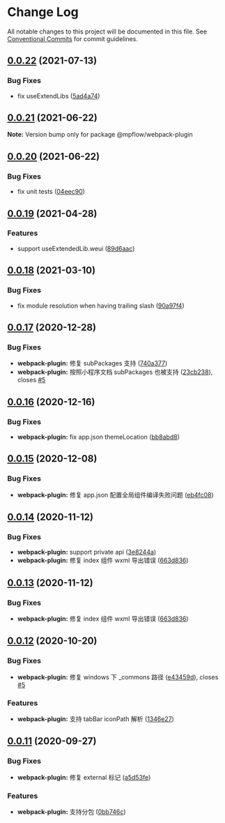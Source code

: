 # Change Log

All notable changes to this project will be documented in this file.
See [Conventional Commits](https://conventionalcommits.org) for commit guidelines.

## [0.0.22](https://github.com/wechat-miniprogram/mpflow/compare/@mpflow/webpack-plugin@0.0.21...@mpflow/webpack-plugin@0.0.22) (2021-07-13)

### Bug Fixes

- fix useExtendLibs ([5ad4a74](https://github.com/wechat-miniprogram/mpflow/commit/5ad4a747d31e278f7aea80cf9bd2d6a3d11a212a))

## [0.0.21](https://github.com/wechat-miniprogram/mpflow/compare/@mpflow/webpack-plugin@0.0.20...@mpflow/webpack-plugin@0.0.21) (2021-06-22)

**Note:** Version bump only for package @mpflow/webpack-plugin

## [0.0.20](https://github.com/wechat-miniprogram/mpflow/compare/@mpflow/webpack-plugin@0.0.19...@mpflow/webpack-plugin@0.0.20) (2021-06-22)

### Bug Fixes

- fix unit tests ([04eec90](https://github.com/wechat-miniprogram/mpflow/commit/04eec90c9106015328db4682eee86b85f46a78b6))

## [0.0.19](https://github.com/wechat-miniprogram/mpflow/compare/@mpflow/webpack-plugin@0.0.18...@mpflow/webpack-plugin@0.0.19) (2021-04-28)

### Features

- support useExtendedLib.weui ([89d6aac](https://github.com/wechat-miniprogram/mpflow/commit/89d6aac7f28c4e1f233849dcafaa12c85abc9625))

## [0.0.18](https://github.com/wechat-miniprogram/mpflow/compare/@mpflow/webpack-plugin@0.0.17...@mpflow/webpack-plugin@0.0.18) (2021-03-10)

### Bug Fixes

- fix module resolution when having trailing slash ([90a97f4](https://github.com/wechat-miniprogram/mpflow/commit/90a97f472045b7cbafdc6788ec507d002a8c149f))

## [0.0.17](https://github.com/wechat-miniprogram/mpflow/compare/@mpflow/webpack-plugin@0.0.16...@mpflow/webpack-plugin@0.0.17) (2020-12-28)

### Bug Fixes

- **webpack-plugin:** 修复 subPackages 支持 ([740a377](https://github.com/wechat-miniprogram/mpflow/commit/740a377a9008aa2b8954afee2c4bec644c54e446))
- **webpack-plugin:** 按照小程序文档 subPackages 也被支持 ([23cb238](https://github.com/wechat-miniprogram/mpflow/commit/23cb238843b59002f16fc54e5a71a5252253db2f)), closes [#5](https://github.com/wechat-miniprogram/mpflow/issues/5)

## [0.0.16](https://github.com/wechat-miniprogram/mpflow/compare/@mpflow/webpack-plugin@0.0.15...@mpflow/webpack-plugin@0.0.16) (2020-12-16)

### Bug Fixes

- **webpack-plugin:** fix app.json themeLocation ([bb8abd8](https://github.com/wechat-miniprogram/mpflow/commit/bb8abd8dc729efba3c3acf111b168be2181a8eb4))

## [0.0.15](https://github.com/wechat-miniprogram/mpflow/compare/@mpflow/webpack-plugin@0.0.14...@mpflow/webpack-plugin@0.0.15) (2020-12-08)

### Bug Fixes

- **webpack-plugin:** 修复 app.json 配置全局组件编译失败问题 ([eb4fc08](https://github.com/wechat-miniprogram/mpflow/commit/eb4fc08d140bc52e3ca00d34fee9edf318a179ab))

## [0.0.14](https://github.com/wechat-miniprogram/mpflow/compare/@mpflow/webpack-plugin@0.0.12...@mpflow/webpack-plugin@0.0.14) (2020-11-12)

### Bug Fixes

- **webpack-plugin:** support private api ([3e8244a](https://github.com/wechat-miniprogram/mpflow/commit/3e8244a4dfa2395bffffa369129357340e92ad87))
- **webpack-plugin:** 修复 index 组件 wxml 导出错误 ([663d836](https://github.com/wechat-miniprogram/mpflow/commit/663d8363fb0d8dad302f04806ff624e0e7a15563))

## [0.0.13](https://github.com/wechat-miniprogram/mpflow/compare/@mpflow/webpack-plugin@0.0.12...@mpflow/webpack-plugin@0.0.13) (2020-11-12)

### Bug Fixes

- **webpack-plugin:** 修复 index 组件 wxml 导出错误 ([663d836](https://github.com/wechat-miniprogram/mpflow/commit/663d8363fb0d8dad302f04806ff624e0e7a15563))

## [0.0.12](https://github.com/wechat-miniprogram/mpflow/compare/@mpflow/webpack-plugin@0.0.11...@mpflow/webpack-plugin@0.0.12) (2020-10-20)

### Bug Fixes

- **webpack-plugin:** 修复 windows 下 \_commons 路径 ([e43459d](https://github.com/wechat-miniprogram/mpflow/commits/e43459dd0fbc21170f481cdff229a87fc48fb09a)), closes [#5](https://github.com/wechat-miniprogram/mpflow/issues/5)

### Features

- **webpack-plugin:** 支持 tabBar iconPath 解析 ([1346e27](https://github.com/wechat-miniprogram/mpflow/commits/1346e27daeb4d211ef5b7ea1843549c9c1429cd7))

## [0.0.11](https://github.com/wechat-miniprogram/mpflow/compare/@mpflow/webpack-plugin@0.0.10...@mpflow/webpack-plugin@0.0.11) (2020-09-27)

### Bug Fixes

- **webpack-plugin:** 修复 external 标记 ([a5d53fe](https://github.com/wechat-miniprogram/mpflow/commits/a5d53fe0c281ab770396ffd0c501586f740e1207))

### Features

- **webpack-plugin:** 支持分包 ([0bb746c](https://github.com/wechat-miniprogram/mpflow/commits/0bb746c196e89f6d6b1faeca2360fd39dde315ce))
